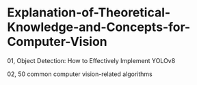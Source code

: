 # Explanation-of-Theoretical-Knowledge-and-Concepts-for-Computer-Vision

01, Object Detection: How to Effectively Implement YOLOv8

02, 50 common computer vision-related algorithms
